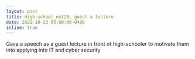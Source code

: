 ```yaml
---
layout: post
title: High-school no125, guest a lecture
date: 2022-10-23 05:00:00-0400
inline: true
---
```


Gave a speech as a guest lecture in front of high-schooler to motivate them into applying into IT and cyber security
